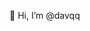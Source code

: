 👋 Hi, I’m @davqq

<!---
R3ap/R3ap is a ✨ special ✨ repository because its `README.md` (this file) appears on your GitHub profile.
You can click the Preview link to take a look at your changes.
--->
